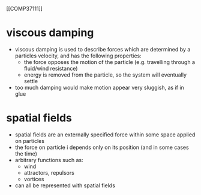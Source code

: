 [[COMP37111]]

# viscous damping
- viscous damping is used to describe forces which are determined by a particles velocity, and has the following properties:
	- the force opposes the motion of the particle (e.g. travelling through a fluid/wind resistance)
	- energy is removed from the particle, so the system will eventually settle
- too much damping would make motion appear very sluggish, as if in glue

# spatial fields
- spatial fields are an externally specified force within some space applied on particles
- the force on particle i depends only on its position (and in some cases the time)
- arbitrary functions such as:
	- wind
	- attractors, repulsors
	- vortices 
- can all be represented with spatial fields